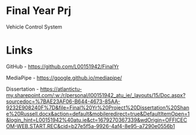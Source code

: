 # Final Year Prj 
Vehicle Control System

# Links
GitHub - https://github.com/L00151942/FinalYr

MediaPipe - https://google.github.io/mediapipe/

Dissertation - https://atlantictu-my.sharepoint.com/:w:/r/personal/l00151942_atu_ie/_layouts/15/Doc.aspx?sourcedoc=%7BAE23AF06-B644-4673-85AA-9232E908240F%7D&file=Final%20Yr%20Project%20Dissertation%20Shane%20Russell.docx&action=default&mobileredirect=true&DefaultItemOpen=1&login_hint=L00151942%40atu.ie&ct=1679270367339&wdOrigin=OFFICECOM-WEB.START.REC&cid=b27e5f5a-9926-4af4-8e95-a7290e0556b1

